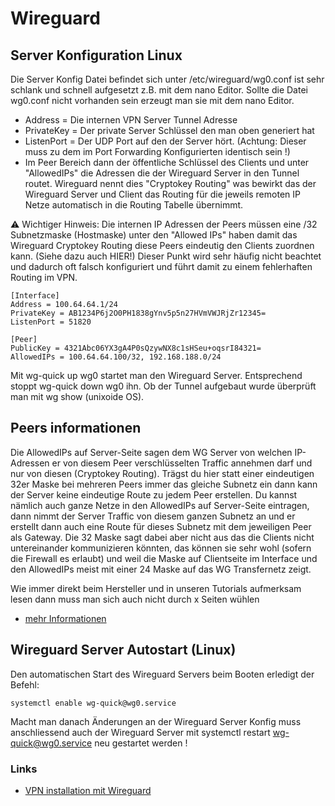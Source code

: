 # Wireguard

## Server Konfiguration Linux

Die Server Konfig Datei befindet sich unter /etc/wireguard/wg0.conf ist sehr schlank und schnell aufgesetzt z.B. mit dem nano Editor. Sollte die Datei wg0.conf nicht vorhanden sein erzeugt man sie mit dem nano Editor.

+ Address = Die internen VPN Server Tunnel Adresse
+ PrivateKey = Der private Server Schlüssel den man oben generiert hat
+   ListenPort = Der UDP Port auf den der Server hört. (Achtung: Dieser muss zu dem im Port Forwarding Konfigurierten identisch sein !)
+   Im Peer Bereich dann der öffentliche Schlüssel des Clients und unter "AllowedIPs" die Adressen die der Wireguard Server in den Tunnel routet. Wireguard nennt dies "Cryptokey Routing" was bewirkt das der Wireguard Server und Client das Routing für die jeweils remoten IP Netze automatisch in die Routing Tabelle übernimmt.

⚠️ Wichtiger Hinweis: Die internen IP Adressen der Peers müssen eine /32 Subnetzmaske (Hostmaske) unter den "Allowed IPs" haben damit das Wireguard Cryptokey Routing diese Peers eindeutig den Clients zuordnen kann. (Siehe dazu auch HIER!)
Dieser Punkt wird sehr häufig nicht beachtet und dadurch oft falsch konfiguriert und führt damit zu einem fehlerhaften Routing im VPN.
```
[Interface]
Address = 100.64.64.1/24
PrivateKey = AB1234P6j2O0PH1838gYnv5p5n27HVmVWJRjZr12345=
ListenPort = 51820

[Peer]
PublicKey = 4321Abc06YX3gA4P0sQzywNX8c1sHSeu+oqsrI84321=
AllowedIPs = 100.64.64.100/32, 192.168.188.0/24 
```

Mit wg-quick up wg0 startet man den Wireguard Server. Entsprechend stoppt wg-quick down wg0 ihn.
Ob der Tunnel aufgebaut wurde überprüft man mit wg show (unixoide OS).


## Peers informationen
Die AllowedIPs auf Server-Seite sagen dem WG Server von welchen IP-Adressen er von diesem Peer verschlüsselten Traffic annehmen darf und nur von diesen (Cryptokey Routing). Trägst du hier statt einer eindeutigen 32er Maske bei mehreren Peers immer das gleiche Subnetz ein dann kann der Server keine eindeutige Route zu jedem Peer erstellen.
Du kannst nämlich auch ganze Netze in den AllowedIPs auf Server-Seite eintragen, dann nimmt der Server Traffic von diesem ganzen Subnetz an und er erstellt dann auch eine Route für dieses Subnetz mit dem jeweiligen Peer als Gateway.
Die 32 Maske sagt dabei aber nicht aus das die Clients nicht untereinander kommunizieren könnten, das können sie sehr wohl (sofern die Firewall es erlaubt) und weil die Maske auf Clientseite im Interface und den AllowedIPs meist mit einer 24 Maske auf das WG Transfernetz zeigt.

Wie immer direkt beim Hersteller und in unseren Tutorials aufmerksam lesen dann muss man sich auch nicht durch x Seiten wühlen

+ [mehr Informationen](https://www.wireguard.com/#:~:text=At%20the%20heart%20of%20WireGuard,peer%20has%20a%20public%20key)

## Wireguard Server Autostart (Linux)
Den automatischen Start des Wireguard Servers beim Booten erledigt der Befehl:
```
systemctl enable wg-quick@wg0.service
```
Macht man danach Änderungen an der Wireguard Server Konfig muss anschliessend auch der Wireguard Server mit systemctl restart wg-quick@wg0.service neu gestartet werden !

### Links
+ [VPN installation mit Wireguard](https://administrator.de/tutorial/merkzettel-vpn-installation-mit-wireguard-660620.html)
